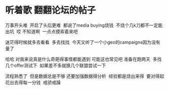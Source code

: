 # 听着歌  翻翻论坛的帖子

万事开头难  开启了头后更难  都说了media buying烧钱  不烧个几k刀都不一定能出坑  哎 不知道啊  一点点摸索着来吧

迷茫得时候就多去看看  多去找找  今天又听了一个小geo的campaigns因为没有量了

哈哈 对我来说真是什么奇葩得事情都能遇到 可能这也常见吧 准备在跑两天  多找几个offer测试下  如果差不多就换几个联盟尝试一下

流程熟悉了  但是数据总是不够 还要加强数据得分析  经验都是烧出来得  要对得起花出去得每一分钱  戒骄戒躁
